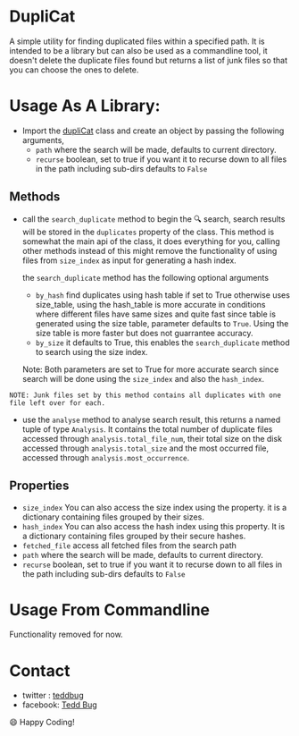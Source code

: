 # DupliCat

A simple utility for finding duplicated files within a specified path.
It is intended to be a library but can also be used as a commandline tool,
it doesn't delete the duplicate files found but returns a list of junk files so that you can choose the ones to delete.

# Usage As A Library:
   - Import the [dupliCat](https://github.com/teddbug-S/dupliCat/blob/main/dupliCat/duplicat.py) class and create an object by passing the following arguments,
       - `path`
           where the search will be made, defaults to current directory.
       - `recurse`
           boolean, set to true if you want it to recurse down to all files in the path including sub-dirs
           defaults to `False`
   
   ## Methods
  
   - call the `search_duplicate` method to begin the 🔍 search, search results will be stored in 
       the `duplicates` property of the class. This method is somewhat the main api of the class, it 
       does everything for you, calling other methods instead of this might remove the functionality of
       using files from `size_index` as input for generating a hash index.
       
       the `search_duplicate` method has the following optional arguments
       - `by_hash`
           find duplicates using hash table if set to True otherwise uses size_table, using the 
           hash_table is more accurate in conditions where different files have same sizes
           and quite fast since table is generated using the size table, parameter defaults to `True`.
           Using the size table is more faster but does not guarrantee accuracy.
       - `by_size`
          it defaults to True, this enables the `search_duplicate` method to search using the size index.
       
       Note: Both parameters are set to True for more accurate search since search will be done using the
       `size_index` and also the `hash_index`.
    
    NOTE: Junk files set by this method contains all duplicates with one file left over for each.
 
   - use the `analyse` method to analyse search result, this returns a named tuple of type `Analysis`.
   It contains 
       the total number of duplicate files accessed through `analysis.total_file_num`, their total size on the disk
       accessed through `analysis.total_size` and the most occurred file, accessed through `analysis.most_occurrence`.
  
  ## Properties

   - `size_index`
      You can also access the size index using the property. it is a dictionary containing files
      grouped by their sizes.
   - `hash_index`
      You can also access the hash index using this property. It is a dictionary containing files
      grouped by their secure hashes.
   -  `fetched_file`
      access all fetched files from the search path
   - `path`
           where the search will be made, defaults to current directory.
   - `recurse`
      boolean, set to true if you want it to recurse down to all files in the path including sub-dirs
      defaults to `False`
   
     
# Usage From Commandline
   Functionality removed for now.

# Contact
   - twitter  : [teddbug](!https://www.twitter.com/teddbug)
   - facebook: [Tedd Bug](!https://www.facebook.com/tedd.bug.79/)

😄 Happy Coding!
